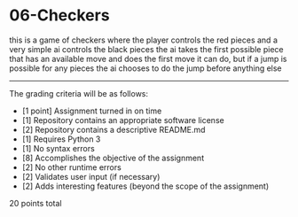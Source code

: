 # 06-Checkers

this is a game of checkers where the player controls the red pieces and a very simple ai controls the black pieces
the ai takes the first possible piece that has an available move and does the first move it can do,
but if a jump is possible for any pieces the ai chooses to do the jump before anything else


---

The grading criteria will be as follows:

* [1 point] Assignment turned in on time
* [1] Repository contains an appropriate software license
* [2] Repository contains a descriptive README.md
* [1] Requires Python 3
* [1] No syntax errors
* [8] Accomplishes the objective of the assignment
* [2] No other runtime errors
* [2] Validates user input (if necessary)
* [2] Adds interesting features (beyond the scope of the assignment)

20 points total